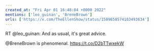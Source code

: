 ```yaml
---
created_at: "Fri Apr 01 16:48:04 +0000 2022"
mentions: ['leo_guinan', 'BreneBrown']
urls: ['https://x.com/TheEllenShow/status/1509658574183493634']
---
```


RT @leo_guinan: And as usual, it's great advice.

@BreneBrown is phenomenal. https://t.co/D2bTTwxekW